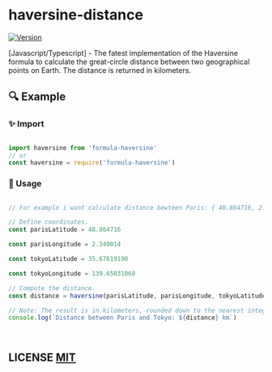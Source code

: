 # haversine-distance

[![Version](http://img.shields.io/npm/v/formula-haversine.svg)](https://www.npmjs.org/package/formula-haversine)


[Javascript/Typescript] - The fatest implementation of the Haversine formula to calculate the great-circle distance between two geographical points on Earth. The distance is returned in kilometers.


## 🔍️ Example


### ✨ Import


```javascript

import haversine from 'formula-haversine'
// or
const haversine = require('formula-haversine')


```


### 📌 Usage


```javascript

// For example i want calculate distance bewteen Paris: { 48.864716, 2.349014 } and Tokyo: { 35.67619190, 139.65031060 } :

// Define coordinates.
const parisLatitude = 48.864716

const parisLongitude = 2.349014

const tokyoLatitude = 35.67619190

const tokyoLongitude = 139.65031060

// Compute the distance.
const distance = haversine(parisLatitude, parisLongitude, tokyoLatitude, tokyoLongitude);

// Note: The result is in kilometers, rounded down to the nearest integer.
console.log(`Distance between Paris and Tokyo: ${distance} km`)




```

## LICENSE [MIT](LICENSE)
